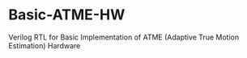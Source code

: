 Basic-ATME-HW
=============

Verilog RTL for Basic Implementation of ATME (Adaptive True Motion Estimation) Hardware